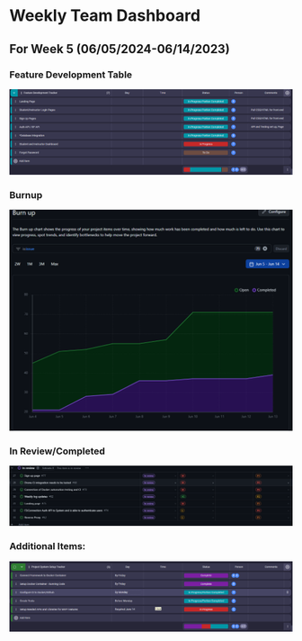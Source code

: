 # Weekly Team Dashboard
## For Week 5 (06/05/2024-06/14/2023)

<div style="width: 100%;">
<p float="left">
    <h3>Feature Development Table</h3>
        <img src="./images/13062024W5.png" width="max" />
    <h3>Burnup</h3>
        <img src="./images/burnUpW5.png" width="max" />
    <h3>In Review/Completed</h3>
        <img src="./images/inReview.png" width="max" />
    <h3>Additional Items: </h3>
  <img src="./images/sysSetup.png" width="max" />
</p>

</div>

